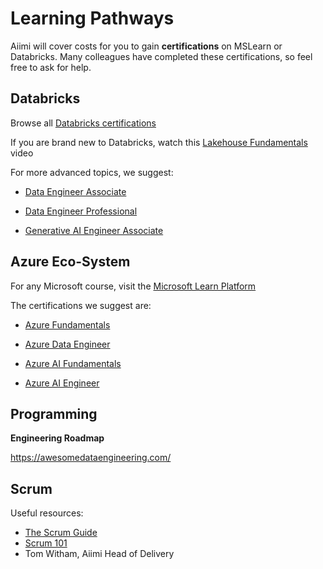 # **Learning Pathways**

Aiimi will cover costs for you to gain **certifications** on MSLearn or Databricks. Many colleagues have completed these certifications, so feel free to ask for help.

## **Databricks**

Browse all [Databricks certifications](https://www.databricks.com/learn/training/certification)

If you are brand new to Databricks, watch this [Lakehouse Fundamentals](https://www.databricks.com/resources/learn/training/lakehouse-fundamentals) video

For more advanced topics, we suggest:

* [Data Engineer Associate](https://www.databricks.com/learn/certification/data-engineer-associate)


* [Data Engineer Professional](https://www.databricks.com/learn/certification/data-engineer-professional)

* [Generative AI Engineer Associate](https://www.databricks.com/learn/certification/genai-engineer-associate)


## **Azure Eco-System**

For any Microsoft course, visit the [Microsoft Learn Platform](https://learn.microsoft.com/en-us/training/)

The certifications we suggest are:

* [Azure Fundamentals](https://learn.microsoft.com/en-us/credentials/certifications/azure-fundamentals/?practice-assessment-type=certification)

* [Azure Data Engineer](https://learn.microsoft.com/en-us/credentials/certifications/azure-data-engineer/?practice-assessment-type=certification)

* [Azure AI Fundamentals](https://learn.microsoft.com/en-us/credentials/certifications/azure-ai-fundamentals/?practice-assessment-type=certification)

* [Azure AI Engineer](https://learn.microsoft.com/en-us/credentials/certifications/azure-ai-engineer/?practice-assessment-type=certification)


## **Programming**

**Engineering Roadmap**

https://awesomedataengineering.com/


## **Scrum**

Useful resources:
* [The Scrum Guide](https://scrumguides.org/scrum-guide.html)
* [Scrum 101](https://optilearn.co.uk/courses/scrum-101/)
* Tom Witham, Aiimi Head of Delivery

